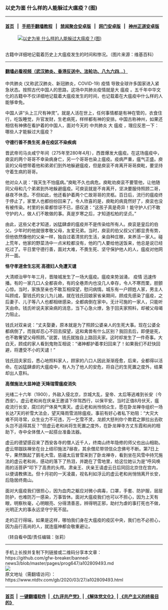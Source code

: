 ### 以史为鉴 什么样的人能躲过大瘟疫？(图)
------------------------

#### [首页](https://github.com/gfw-breaker/banned-news3/blob/master/README.md) &nbsp;&nbsp;|&nbsp;&nbsp; [手把手翻墙教程](https://github.com/gfw-breaker/guides/wiki) &nbsp;&nbsp;|&nbsp;&nbsp; [禁闻聚合安卓版](https://github.com/gfw-breaker/bn-android) &nbsp;&nbsp;|&nbsp;&nbsp; [网门安卓版](https://github.com/oGate2/oGate) &nbsp;&nbsp;|&nbsp;&nbsp; [神州正道安卓版](https://github.com/SzzdOgate/update) 



<div><div class="featured_image">
 <a href="https://i.ntdtv.com/assets/uploads/2020/03/2020-03-27_122552.jpg" target="_blank">
  <figure>
   <img alt="以史为鉴 什么样的人能躲过大瘟疫？(图)" src="https://i.ntdtv.com/assets/uploads/2020/03/2020-03-27_122552-800x450.jpg"/>
  </figure><br/>
 </a>
 <span class="caption">
  古籍中详细地记载着历史上大瘟疫发生的时间和惨况。（图片来源：维基百科）
 </span>
</div>
</div><hr/>

#### [翻墙必看视频（武汉肺炎、香港反送中、法轮功、八九六四...）](https://github.com/gfw-breaker/banned-news3/blob/master/pages/link3.md)

<div><div class="post_content" itemprop="articleBody">
 <p>
  <ok href="https://www.ntdtv.com/gb/中共肺炎.htm">
   中共肺炎
  </ok>
  (又称武汉肺炎、新冠肺炎，COVID-19)
  <ok href="https://www.ntdtv.com/gb/疫情.htm">
   疫情
  </ok>
  导致全球许多国家进入紧急状态。按照古代中国人的思路，这场中共肺炎疫情就是大
  <ok href="https://www.ntdtv.com/gb/瘟疫.htm">
   瘟疫
  </ok>
  。五千年中华文化的古籍中不仅详细地记载着大瘟疫发生的时间，也记载着在大瘟疫中什么样的人能够幸免。
 </p>
 <p>
  中国人讲“头上三尺有神灵”。就是人活在世上，任何事情都是有神在管的，衣食住行，吃饭睡觉，升官发财，生老病死，样样都有神的安排。中国古称神州，如果还相信有神佛在看护着的中国人，面对今天的
  <ok href="https://www.ntdtv.com/gb/中共肺炎.htm">
   中共肺炎
  </ok>
  大
  <ok href="https://www.ntdtv.com/gb/瘟疫.htm">
   瘟疫
  </ok>
  ，理应反思一下：哪些人才能躲过大瘟疫？
 </p>
 <p>
  <strong>
   守德行善不畏生死 身在疫区不染疾病
  </strong>
 </p>
 <p>
  晋武帝司马炎咸宁年间（275年至280年4月），西晋爆发大瘟疫。在这场瘟疫中，庾衮的两个哥哥不幸染病身亡，另一个哥哥也染上瘟疫。疫病严重，瘟气正盛。庾衮的父母想带着他和弟弟们到外地躲避瘟疫，但是庾衮不肯离开哥哥庾毗，要坚持守着生病的哥哥。
 </p>
 <p>
  他对众人说：“我天生不怕瘟病。”庾毗不久也病危。庾毗劝庾衮不要管他，让他随同父母和几个弟弟到外地躲避瘟疫。可庾衮就是不肯离开，坚决要服侍照顾二哥，昼夜不休息。不但如此，他还看护着两个亡故哥哥的灵柩。百日后，流行的瘟疫终于停止了，家里人也都纷纷回来了。令人欣喜的是，庾毗的病竟然好了，庾衮也没有被传染。村里的长辈都惊讶不已，感叹道：“这孩子真是奇异！能守护人们不敢守护的人，做人们不敢做的事。真是岁寒之后，才知道松柏的坚贞。”
 </p>
 <p>
  由此，这些父老才知道，凶猛肆虐的瘟疫并不是传染给所有人。庾衮是皇后的伯父。少年时的他就很孝敬父母，友爱兄弟。当时，庾衮的伯父叔父们都显贵有势，但他依然像他的父亲一样，独自过着清贫的生活，亲自种庄稼，来养活一家人。碰上荒年，他家的野菜汤中一点米粒都没有，他的门人要给他送饭来，他总是说已经吃过了。平日里守德行善，面对大难，不畏生死、坚守保护他人的人，瘟疫对他网开一面。
 </p>
 <p>
  <strong>
   恪守孝道舍生忘死 高德妇人免遭天谴
  </strong>
 </p>
 <p>
  大清顺治甲午年三月，晋陵城发生了一场大瘟疫。瘟疫来势汹涌，
  <ok href="https://www.ntdtv.com/gb/疫情.htm">
   疫情
  </ok>
  迅速传播。有的一家几口人全都丧命，有的全巷弄内也没几人幸存，令人不寒而栗，胆颤心惊。当时，家族至亲也不敢互相探望，慰问病情。城东有一户顾姓人家，男主人叫顾成，娶钱氏的女儿为儿媳。就在钱氏回娘家省亲期间，顾成先感染了瘟疫，之后妻子、儿子等八人也都相继感染，全都病倒在家中。无计可施的一家人，只能听天由命。钱氏听说夫家染病的消息，当下心急火燎，急于回夫家照料，却被父母竭力阻止。
 </p>
 <p>
  钱氏对双亲说：“丈夫娶妻，原本就是为了照顾公婆亲人的生死大事。现在公婆全都病倒了，而我却忍心不回去探望，这和禽兽有什么区别？我回去后，即便是死，也不敢奢望父母照顾。”说罢，钱氏就独自上路回夫家。这时却发生了一件奇事。大白天，顾成的家人看到鬼物互相说：“诸神都护着孝妇回来了！如果我们不赶快回避，将遭受不小的天谴！”
 </p>
 <p>
  钱氏回夫家后，悉心地照料家人，顾家的八口人因此渐渐痊愈，后来，全都得以活命。在凶猛肆虐的大瘟疫中，有人为了他人的安危，将自己的生死置之度外，结果却出人意料。
 </p>
 <p>
  <strong>
   高僧施法大显神迹 天降瑞雪瘟疫消失
  </strong>
 </p>
 <p>
  光绪二十六年（1900），外敌入侵北京，京城大乱，皇帝、太后等逃难到长安（今西安）。虚云老和尚在庆亲王邀请下伴驾西行，以保平安。当时正值8月伏天，瘟疫流行长安，腐烂的尸体臭气熏天。虚云老和尚怜悯众生，愿在卧龙禅寺组织一场长达7天的祈雪大法会，望天降雨雪消除瘟疫。事前有好心者私下劝阻：“大灾大难不同寻常，众生业力不可违，万一乞雪不灵，龙颜大怒判你个欺君之罪拉出去砍头岂不适得其反？”但虚云老和尚将生死置之度外，在卧龙禅寺方丈东霞和尚的相助下，寺中全体僧人一起搭台准备法器。
 </p>
 <p>
  虚云的德望感召来了西安各寺的僧人近千人，终南山终年隐修的师父也出山相助。虚云带跏趺禅坐在台上结印施法7昼夜，其余僧尼带领信众念佛号不断。第7日上午，果然飘起了鹅毛大雪。慈禧太后冒雪来到了卧龙禅寺，看到坐在风雪中持咒施法的虚云老和尚，感动的落下了热泪，并跪在了雪地里，给这位她认为是“呼风唤雨的活菩萨”叩下了高贵的头颅。肃亲王、庆亲王请虚云日后同回北京住在宫内，以便请教佛法。但十月初的一天凌晨，视名利如浮云的虚云老和尚悄悄离开长安，后隐居终南山。
 </p>
 <p>
  面对大瘟疫我们很担心，因为血肉之躯应对微小病毒，口罩，手套、防护服，层层防护，也难防万一感染，万事皆休。面对大瘟疫我们也可以不担心，因为上天有眼，明察秋毫，心明眼亮、分得清善恶，辨得明正邪，助纣为虐的事打死也不做，光明正大的事永远坚守宁死不屈。
 </p>
 <p>
  走的正行得端，如果是这样，哪怕我们身在大瘟疫的疫区中央，我们也不必担心，因为品行高尚的人，就连瘟神都会敬重避让。
 </p>
 <p>
  （转自看中国/责任编辑：张莉）
 </p>
 <div class="single_ad">
 </div>
</div>
</div>
<hr/>
手机上长按并复制下列链接或二维码分享本文章：<br/>
https://github.com/gfw-breaker/banned-news3/blob/master/pages/prog647/a102809493.md <br/>
<a href='https://github.com/gfw-breaker/banned-news3/blob/master/pages/prog647/a102809493.md'><img src='https://github.com/gfw-breaker/banned-news3/blob/master/pages/prog647/a102809493.md.png'/></a> <br/>
原文地址（需翻墙访问）：https://www.ntdtv.com/gb/2020/03/27/a102809493.html


------------------------
#### [首页](https://github.com/gfw-breaker/banned-news3/blob/master/README.md) &nbsp;|&nbsp; [一键翻墙软件](https://github.com/gfw-breaker/nogfw/blob/master/README.md) &nbsp;| [《九评共产党》](https://github.com/gfw-breaker/9ping.md/blob/master/README.md#九评之一评共产党是什么) | [《解体党文化》](https://github.com/gfw-breaker/jtdwh.md/blob/master/README.md) | [《共产主义的终极目的》](https://github.com/gfw-breaker/gczydzjmd.md/blob/master/README.md)


<img src='http://gfw-breaker.win/banned-news3/pages/prog647/a102809493.md' width='0px' height='0px'/>